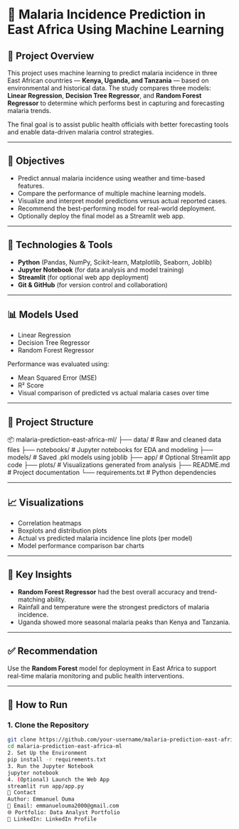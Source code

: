# 🦟 Malaria Incidence Prediction in East Africa Using Machine Learning

## 📌 Project Overview

This project uses machine learning to predict malaria incidence in three East African countries — **Kenya, Uganda, and Tanzania** — based on environmental and historical data. The study compares three models: **Linear Regression**, **Decision Tree Regressor**, and **Random Forest Regressor** to determine which performs best in capturing and forecasting malaria trends.

The final goal is to assist public health officials with better forecasting tools and enable data-driven malaria control strategies.

---

## 🎯 Objectives

- Predict annual malaria incidence using weather and time-based features.
- Compare the performance of multiple machine learning models.
- Visualize and interpret model predictions versus actual reported cases.
- Recommend the best-performing model for real-world deployment.
- Optionally deploy the final model as a Streamlit web app.

---

## 🧠 Technologies & Tools

- **Python** (Pandas, NumPy, Scikit-learn, Matplotlib, Seaborn, Joblib)
- **Jupyter Notebook** (for data analysis and model training)
- **Streamlit** (for optional web app deployment)
- **Git & GitHub** (for version control and collaboration)

---

## 📊 Models Used

- Linear Regression
- Decision Tree Regressor
- Random Forest Regressor

Performance was evaluated using:
- Mean Squared Error (MSE)
- R² Score
- Visual comparison of predicted vs actual malaria cases over time

---

## 📂 Project Structure

📦 malaria-prediction-east-africa-ml/
├── data/ # Raw and cleaned data files
├── notebooks/ # Jupyter notebooks for EDA and modeling
├── models/ # Saved .pkl models using joblib
├── app/ # Optional Streamlit app code
├── plots/ # Visualizations generated from analysis
├── README.md # Project documentation
└── requirements.txt # Python dependencies


---

## 📈 Visualizations

- Correlation heatmaps
- Boxplots and distribution plots
- Actual vs predicted malaria incidence line plots (per model)
- Model performance comparison bar charts

---

## 📌 Key Insights

- **Random Forest Regressor** had the best overall accuracy and trend-matching ability.
- Rainfall and temperature were the strongest predictors of malaria incidence.
- Uganda showed more seasonal malaria peaks than Kenya and Tanzania.

---

## ✅ Recommendation

Use the **Random Forest** model for deployment in East Africa to support real-time malaria monitoring and public health interventions.

---

## 🚀 How to Run

### 1. Clone the Repository

```bash
git clone https://github.com/your-username/malaria-prediction-east-africa-ml.git
cd malaria-prediction-east-africa-ml
2. Set Up the Environment
pip install -r requirements.txt
3. Run the Jupyter Notebook
jupyter notebook
4. (Optional) Launch the Web App
streamlit run app/app.py
📧 Contact
Author: Emmanuel Ouma
📩 Email: emmanuelouma2000@gmail.com
🌐 Portfolio: Data Analyst Portfolio
🔗 LinkedIn: LinkedIn Profile

